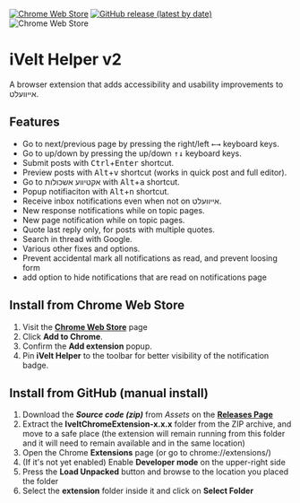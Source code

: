[![Chrome Web Store](https://img.shields.io/chrome-web-store/v/ahidenbhdkloaingggdcijofobjboopi?label=Chrome%20Web%20Store%20Version&style=flat-square&color=66bb6a)](https://chromewebstore.google.com/detail/ivelt-helper-v2/ahidenbhdkloaingggdcijofobjboopi)
[![GitHub release (latest by date)](https://img.shields.io/github/v/release/chucem/IveltChromeExtension?label=GitHub%20Release%20Version&style=flat-square&color=42a5f5)](https://github.com/chucem/IveltChromeExtension/releases/latest/) 
![Chrome Web Store](https://img.shields.io/chrome-web-store/users/ahidenbhdkloaingggdcijofobjboopi?label=Users&style=flat-square&color=9575cd)

# iVelt Helper v2
A browser extension that adds accessibility and usability improvements to אייוועלט.

## Features
* Go to next/previous page by pressing the right/left <kbd>←</kbd><kbd>→</kbd> keyboard keys.
* Go to up/down by pressing the up/down <kbd>↑</kbd><kbd>↓</kbd> keyboard keys.
* Submit posts with <kbd>Ctrl</kbd>+<kbd>Enter</kbd> shortcut.
* Preview posts with <kbd>Alt</kbd>+<kbd>v</kbd> shortcut (works in quick post and full editor).
* Go to אקטיווע אשכולות with <kbd>Alt</kbd>+<kbd>a</kbd> shortcut.
* Popup notifiaciton with <kbd>Alt</kbd>+<kbd>n</kbd> shortcut.
* Receive inbox notifications even when not on אייוועלט. 
* New response notifications while on topic pages.
* New page notification while on topic pages.
* Quote last reply only, for posts with multiple quotes.
* Search in thread with Google.
* Various other fixes and options.
* Prevent accidental mark all notifications as read, and prevent loosing form
* add option to hide notifications that are read on notifications page

## Install from Chrome Web Store
1. Visit the **[Chrome Web Store](https://chromewebstore.google.com/detail/ivelt-helper-v2/ahidenbhdkloaingggdcijofobjboopi)** page
2. Click **Add to Chrome**.
3. Confirm the **Add extension** popup.
4. Pin **iVelt Helper** to the toolbar for better visibility of the notification badge.


## Install from GitHub (manual install)
1. Download the **_Source code (zip)_** from _Assets_ on the **[Releases Page](https://github.com/chucem/IveltChromeExtension/releases/latest/)** 
2. Extract the **IveltChromeExtension-x.x.x** folder from the ZIP archive, and move to a safe place (the extension will remain running from this folder and it will need to remain available and in the same location)
3. Open the Chrome **Extensions** page (or go to chrome://extensions/)
4. (If it's not yet enabled) Enable **Developer mode** on the upper-right side
5. Press the **Load Unpacked** button and browse to the location you placed the folder
6. Select the **extension** folder inside it and click on **Select Folder**
